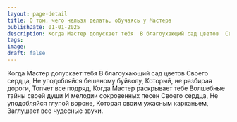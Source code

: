 ```yaml
---
layout: page-detail
title: О том, чего нельзя делать, обучаясь у Мастера
publishDate: 01-01-2025
description: Когда Мастер допускает тебя  В благоухающий сад цветов  Своего сердца,  Не уподобляйся бешеному буйволу,  Который, не разбирая дороги,  Топчет все подряд,  Когда Мастер раскрывает тебе  Волшебные тайны своей души...
tags:
image:
draft: false
---
```

Когда Мастер допускает тебя  В благоухающий сад цветов  Своего сердца,  Не уподобляйся бешеному буйволу,  Который, не разбирая дороги,  Топчет все подряд,  Когда Мастер раскрывает тебе  Волшебные тайны своей души  И мелодии сокровенных песен  Своего сердца,  Не уподобляйся глупой вороне,  Которая своим ужасным карканьем,  Заглушает все чудесные звуки.